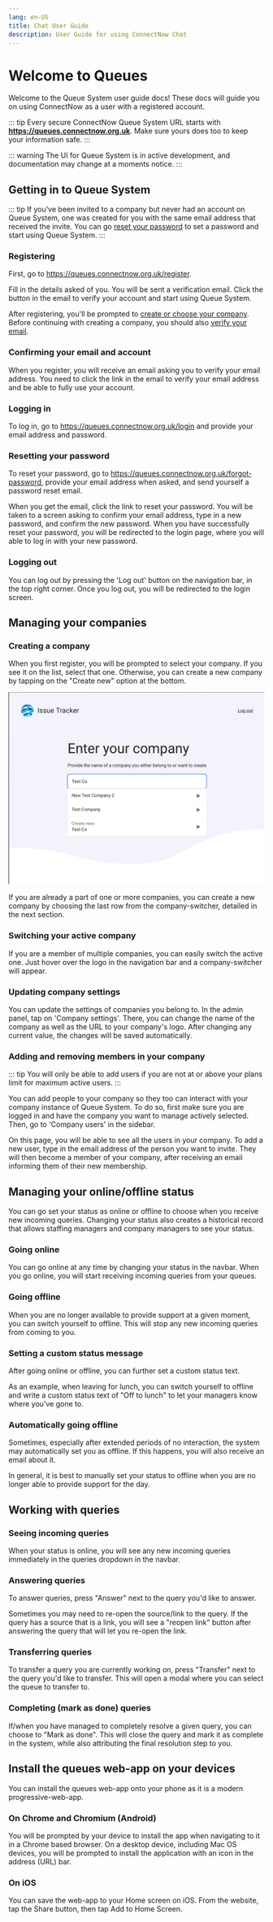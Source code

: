 ```yaml
---
lang: en-US
title: Chat User Guide
description: User Guide for using ConnectNow Chat
---
```

# Welcome to Queues
Welcome to the Queue System user guide docs! These docs will guide you on using ConnectNow as a user with a registered account.

::: tip
Every secure ConnectNow Queue System URL starts with **https://queues.connectnow.org.uk**. Make sure yours does too to keep your information safe.
:::

::: warning
The UI for Queue System is in active development, and documentation may change at a moments notice.
:::

## Getting in to Queue System

::: tip
If you've been invited to a company but never had an account on Queue System, one was created for you with the same email address that received the invite. You can go [reset your password](#resetting-your-password) to set a password and start using Queue System.
:::

### Registering

First, go to <https://queues.connectnow.org.uk/register>.

Fill in the details asked of you. You will be sent a verification email. Click the button in the email to verify your account and start using Queue System.

After registering, you'll be prompted to [create or choose your company](#creating-a-company). Before continuing with creating a company, you should also [verify your email](#confirming-your-email-and-account).

### Confirming your email and account

When you register, you will receive an email asking you to verify your email address. You need to click the link in the email to verify your email address and be able to fully use your account.

### Logging in

To log in, go to <https://queues.connectnow.org.uk/login> and provide your email address and password.

### Resetting your password

To reset your password, go to <https://queues.connectnow.org.uk/forgot-password>, provide your email address when asked, and send yourself a password reset email.

When you get the email, click the link to reset your password. You will be taken to a screen asking to confirm your email address, type in a new password, and confirm the new password. When you have successfully reset your password, you will be redirected to the login page, where you will able to log in with your new password.

### Logging out

You can log out by pressing the 'Log out' button on the navigation bar, in the top right corner. Once you log out, you will be redirected to the login screen.


## Managing your companies

### Creating a company

When you first register, you will be prompted to select your company. If you see it on the list, select that one. Otherwise, you can create a new company by tapping on the "Create new" option at the bottom.

![Create company screen](../../issue-tracker/user-guide/company.png)

If you are already a part of one or more companies, you can create a new company by choosing the last row from the company-switcher, detailed in the next section.

### Switching your active company

If you are a member of multiple companies, you can easily switch the active one. Just hover over the logo in the navigation bar and a company-switcher will appear.

### Updating company settings

You can update the settings of companies you belong to. In the admin panel, tap on 'Company settings'. There, you can change the name of the company as well as the URL to your company's logo. After changing any current value, the changes will be saved automatically.

### Adding and removing members in your company

::: tip
You will only be able to add users if you are not at or above your plans limit for maximum active users.
:::

You can add people to your company so they too can interact with your company instance of Queue System. To do so, first make sure you are logged in and have the company you want to manage actively selected. Then, go to 'Company users' in the sidebar.

On this page, you will be able to see all the users in your company. To add a new user, type in the email address of the person you want to invite. They will then become a member of your company, after receiving an email informing them of their new membership.

## Managing your online/offline status

You can go set your status as online or offline to choose when you receive new incoming queries. Changing your status also creates a historical record that allows staffing managers and company managers to see your status.

### Going online

You can go online at any time by changing your status in the navbar. When you go online, you will start receiving incoming queries from your queues.

### Going offline

When you are no longer available to provide support at a given moment, you can switch yourself to offline. This will stop any new incoming queries from coming to you.

### Setting a custom status message

After going online or offline, you can further set a custom status text.

As an example, when leaving for lunch, you can switch yourself to offline and write a custom status text of "Off to lunch" to let your managers know where you've gone to.

### Automatically going offline

Sometimes, especially after extended periods of no interaction, the system may automatically set you as offline. If this happens, you will also receive an email about it.

In general, it is best to manually set your status to offline when you are no longer able to provide support for the day.

## Working with queries

### Seeing incoming queries

When your status is online, you will see any new incoming queries immediately in the queries dropdown in the navbar.

### Answering queries

To answer queries, press "Answer" next to the query you'd like to answer.

Sometimes you may need to re-open the source/link to the query. If the query has a source that is a link, you will see a "reopen link" button after answering the query that will let you re-open the link.

### Transferring queries

To transfer a query you are currently working on, press "Transfer" next to the query you'd like to transfer. This will open a modal where you can select the queue to transfer to.

### Completing (mark as done) queries

If/when you have managed to completely resolve a given query, you can choose to "Mark as done". This will close the query and mark it as complete in the system, while also attributing the final resolution step to you.

## Install the queues web-app on your devices

You can install the queues web-app onto your phone as it is a modern progressive-web-app.

### On Chrome and Chromium (Android)

You will be prompted by your device to install the app when navigating to it in a Chrome based browser. On a desktop device, including Mac OS devices, you will be prompted to install the application with an icon in the address (URL) bar.

### On iOS

You can save the web-app to your Home screen on iOS. From the website, tap the Share button, then tap Add to Home Screen.
